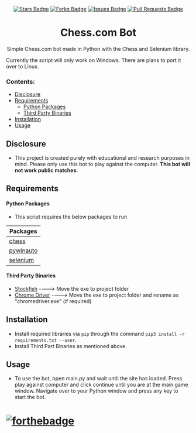<p align="center">
<a href="https://github.com/jsun1590/chess.com-bot/stargazers"><img src="https://img.shields.io/github/stars/jsun1590/chess.com-bot" alt="Stars Badge"/></a>
<a href="https://github.com/jsun1590/chess.com-bot/network/members"><img src="https://img.shields.io/github/forks/jsun1590/chess.com-bot" alt="Forks Badge"/></a>
<a href="https://github.com/jsun1590/chess.com-bot/issues"><img src="https://img.shields.io/github/issues/jsun1590/chess.com-bot" alt="Issues Badge"/></a>
<a href="https://github.com/jsun1590/chess.com-bot/pulls"><img src="https://img.shields.io/github/issues-pr/jsun1590/chess.com-bot" alt="Pull Requests Badge"/></a></p>
<h1 align="center">Chess.com Bot</h1>
<p align="center">Simple Chess.com bot made in Python with the Chess and Selenium library.</p>

Currently the script will only work on Windows. There are plans to port it over to Linux.

 ### Contents:
  - [Disclosure](#disclosure)
  - [Requirements](#requirements)
      - [Python Packages](#python-packages)
      - [Third Party Binaries](#third-party-binaries)
  - [Installation](#installation)
  - [Usage](#usage)
## Disclosure
- This project is created purely with educational and research purposes in mind. Please only use this bot to play against the computer. **This bot will not work public matches.**

## Requirements

#### Python Packages
- This script requires the below packages to run

| Packages |
| --- |
| [chess](https://pypi.org/project/chess/)
| [pywinauto](https://pypi.org/project/pywinauto/) | 
| [selenium](https://pypi.org/project/selenium/) | 

#### Third Party Binaries

- [Stockfish](https://stockfishchess.org/download/) ----> Move the exe to project folder
- [Chrome Driver](https://chromedriver.chromium.org/downloads) ----> Move the exe to project folder and rename as "chromedriver.exe" (if required)


## Installation
- Install required libraries via `pip` through the command `pip3 install -r requirements.txt --user`.
- Install Third Part Binaries as mentioned above.

## Usage
- To use the bot, open main.py and wait until the site has loaded. Press play against computer and click continue until you are at the main game window. Navigate over to your Python window and press any key to start the bot.
# [![forthebadge](https://forthebadge.com/images/badges/made-with-python.svg)](http://forthebadge.com)
